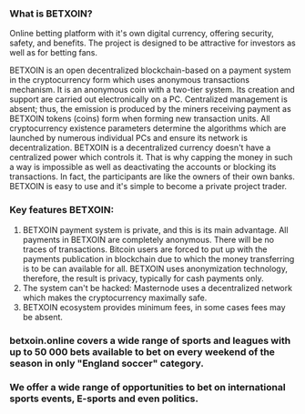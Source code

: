 ### What is BETXOIN?

Online betting platform with it's own digital currency, offering security, safety, and benefits. The project is designed to be attractive for investors as well as for betting fans.


BETXOIN is an open decentralized blockchain-based on a payment system in the cryptocurrency form which uses anonymous transactions mechanism. 
It is an anonymous coin with a two-tier system. Its creation and support are carried out electronically on a PC. Centralized management is absent; thus, the emission is produced by the miners receiving payment as BETXOIN tokens (coins) form when forming new transaction units. All cryptocurrency existence parameters determine the algorithms which are launched by numerous individual PCs and ensure its network is decentralization.
BETXOIN is a decentralized currency doesn't have a centralized power which controls it. That is why capping the money in such a way is impossible as well as deactivating the accounts or blocking its transactions. In fact, the participants are like the owners of their own banks. BETXOIN is easy to use and it's simple to become a private project trader. 

### Key features BETXOIN:

1) BETXOIN payment system is private, and this is its main advantage. All payments in BETXOIN are completely anonymous. There will be no traces of transactions. Bitcoin users are forced to put up with the payments publication in blockchain due to which the money transferring is to be can available for all. BETXOIN uses anonymization technology, therefore, the result is privacy, typically for cash payments only.
2) The system can't be hacked: Masternode uses a decentralized network which makes the cryptocurrency maximally safe.
3) BETXOIN ecosystem provides minimum fees, in some cases fees may be absent.


### betxoin.online covers a wide range of sports and leagues with up to 50 000 bets available to bet on every weekend of the season in only "England soccer" category.
### We offer a wide range of opportunities to bet on international sports events, E-sports and even politics.
